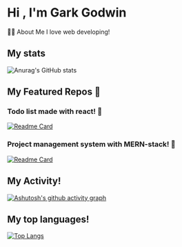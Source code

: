 # Hi , I'm Gark Godwin
🙋‍♂️ About Me
I love web developing!

## My stats
![Anurag's GitHub stats](https://github-readme-stats.vercel.app/api?username=garkgodwin&theme=dracula)

## My Featured Repos :thinking:

### Todo list made with react! :woozy_face:
[![Readme Card](https://github-readme-stats.vercel.app/api/pin/?username=garkgodwin&repo=react-todo-list&theme=dracula)](https://github.com/garkgodwin/react-todo-list)

### Project management system with MERN-stack! :face_with_thermometer:
[![Readme Card](https://github-readme-stats.vercel.app/api/pin/?username=garkgodwin&repo=mern-pms&theme=dracula)](https://github.com/garkgodwin/mern-pms)


## My Activity!
[![Ashutosh's github activity graph](https://activity-graph.herokuapp.com/graph?username=garkgodwin&theme=rogue)](https://github.com/garkgodwin)

## My top languages!
[![Top Langs](https://github-readme-stats.vercel.app/api/top-langs/?username=garkgodwin&hide=scss,css,html,json)](https://github.com/garkgodwin)
